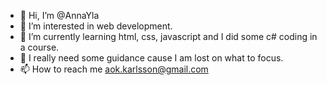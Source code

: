 - 👋 Hi, I’m @AnnaYla
- 👀 I’m interested in web development.
- 🌱 I’m currently learning html, css, javascript and  I did some c# coding in a course.
- 💞️ I really need some guidance cause I am lost on what to focus.
- 📫 How to reach me aok.karlsson@gmail.com

<!---
AnnaYla/AnnaYla is a ✨ special ✨ repository because its `README.md` (this file) appears on your GitHub profile.
You can click the Preview link to take a look at your changes.
--->
